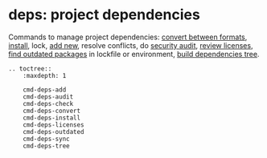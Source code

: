 # deps: project dependencies

Commands to manage project dependencies: [convert between formats](cmd-deps-convert), [install](cmd-deps-install), lock, [add new](cmd-deps-add), resolve conflicts, do [security audit](cmd-deps-audit), [review licenses](cmd-deps-licenses), [find outdated packages](cmd-deps-outdated) in lockfile or environment, [build dependencies tree](cmd-deps-tree).

```eval_rst
.. toctree::
    :maxdepth: 1

    cmd-deps-add
    cmd-deps-audit
    cmd-deps-check
    cmd-deps-convert
    cmd-deps-install
    cmd-deps-licenses
    cmd-deps-outdated
    cmd-deps-sync
    cmd-deps-tree
```
